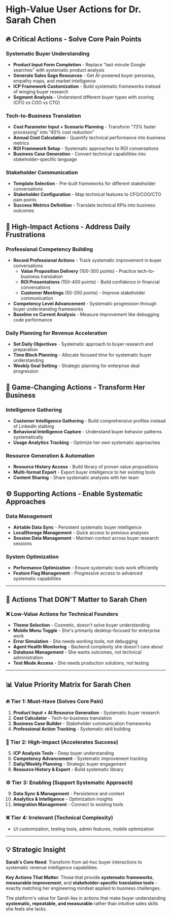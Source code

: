 # High-Value User Actions for Dr. Sarah Chen

## **🔥 Critical Actions - Solve Core Pain Points**

### **Systematic Buyer Understanding**
- **Product Input Form Completion** - Replace "last-minute Google searches" with systematic product analysis
- **Generate Sales Sage Resources** - Get AI-powered buyer personas, empathy maps, and market intelligence
- **ICP Framework Customization** - Build systematic frameworks instead of winging buyer research
- **Segment Analysis** - Understand different buyer types with scoring (CFO vs COO vs CTO)

### **Tech-to-Business Translation** 
- **Cost Parameter Input + Scenario Planning** - Transform "73% faster processing" into "40% cost reduction"
- **Annual Cost Calculation** - Quantify technical performance into business metrics
- **ROI Framework Setup** - Systematic approaches to ROI conversations
- **Business Case Generation** - Convert technical capabilities into stakeholder-specific language

### **Stakeholder Communication**
- **Template Selection** - Pre-built frameworks for different stakeholder conversations
- **Stakeholder Configuration** - Map technical features to CFO/COO/CTO pain points
- **Success Metrics Definition** - Translate technical KPIs into business outcomes

## **🎯 High-Impact Actions - Address Daily Frustrations**

### **Professional Competency Building**
- **Record Professional Actions** - Track systematic improvement in buyer conversations
  - **Value Proposition Delivery** (100-300 points) - Practice tech-to-business translation
  - **ROI Presentations** (150-400 points) - Build confidence in financial conversations
  - **Customer Meetings** (50-200 points) - Improve stakeholder communication
- **Competency Level Advancement** - Systematic progression through buyer understanding frameworks
- **Baseline vs Current Analysis** - Measure improvement like debugging code performance

### **Daily Planning for Revenue Acceleration**
- **Set Daily Objectives** - Systematic approach to buyer research and preparation
- **Time Block Planning** - Allocate focused time for systematic buyer understanding
- **Weekly Goal Setting** - Strategic planning for enterprise deal progression

## **🚀 Game-Changing Actions - Transform Her Business**

### **Intelligence Gathering**
- **Customer Intelligence Gathering** - Build comprehensive profiles instead of LinkedIn stalking
- **Behavioral Intelligence Capture** - Understand buyer behavior patterns systematically
- **Usage Analytics Tracking** - Optimize her own systematic approaches

### **Resource Generation & Automation**
- **Resource History Access** - Build library of proven value propositions
- **Multi-format Export** - Export buyer intelligence to her existing tools
- **Content Sharing** - Share systematic analyses with her team

## **⚙️ Supporting Actions - Enable Systematic Approaches**

### **Data Management**
- **Airtable Data Sync** - Persistent systematic buyer intelligence
- **LocalStorage Management** - Quick access to previous analyses
- **Session Data Management** - Maintain context across buyer research sessions

### **System Optimization**
- **Performance Optimization** - Ensure systematic tools work efficiently
- **Feature Flag Management** - Progressive access to advanced systematic capabilities

---

## **🎯 Actions That DON'T Matter to Sarah Chen**

### **❌ Low-Value Actions for Technical Founders**
- **Theme Selection** - Cosmetic, doesn't solve buyer understanding
- **Mobile Menu Toggle** - She's primarily desktop-focused for enterprise work
- **Error Simulation** - She needs working tools, not debugging
- **Agent Health Monitoring** - Backend complexity she doesn't care about
- **Database Management** - She wants outcomes, not technical administration
- **Test Mode Access** - She needs production solutions, not testing

---

## **📊 Value Priority Matrix for Sarah Chen**

### **🔥 Tier 1: Must-Have (Solves Core Pain)**
1. **Product Input + AI Resource Generation** - Systematic buyer research
2. **Cost Calculator** - Tech-to-business translation  
3. **Business Case Builder** - Stakeholder communication frameworks
4. **Professional Action Tracking** - Systematic skill building

### **🎯 Tier 2: High-Impact (Accelerates Success)**
5. **ICP Analysis Tools** - Deep buyer understanding
6. **Competency Advancement** - Systematic improvement tracking  
7. **Daily/Weekly Planning** - Strategic buyer engagement
8. **Resource History & Export** - Build systematic library

### **⚙️ Tier 3: Enabling (Support Systematic Approach)**
9. **Data Sync & Management** - Persistence and context
10. **Analytics & Intelligence** - Optimization insights
11. **Integration Management** - Connect to existing tools

### **❌ Tier 4: Irrelevant (Technical Complexity)**
- UI customization, testing tools, admin features, mobile optimization

---

## **💡 Strategic Insight**

**Sarah's Core Need**: Transform from ad-hoc buyer interactions to systematic revenue intelligence capabilities.

**Key Actions That Matter**: Those that provide **systematic frameworks**, **measurable improvement**, and **stakeholder-specific translation tools** - exactly matching her engineering mindset applied to business challenges.

The platform's value for Sarah lies in actions that make buyer understanding **systematic, repeatable, and measurable** rather than intuitive sales skills she feels she lacks.